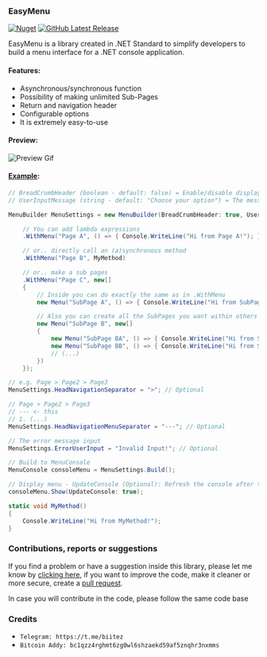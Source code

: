 ### EasyMenu 
[![Nuget](https://img.shields.io/nuget/v/EasyMenu?style=flat-square)](https://www.nuget.org/packages/EasyMenu) [![GitHub Latest Release](https://img.shields.io/github/v/release/biitez/EasyMenu.svg?style=flat-square)](https://github.com/biitez/EasyMenu/releases)

EasyMenu is a library created in .NET Standard to simplify developers to build a menu interface for a .NET console application.

#### Features:
- Asynchronous/synchronous function
- Possibility of making unlimited Sub-Pages
- Return and navigation header
- Configurable options
- It is extremely easy-to-use

#### Preview:
![Preview Gif](https://share.biitez.dev/i/3v7oh.gif)

#### [Example](https://github.com/biitez/EasyMenu/blob/master/EasyMenu.Example/Program.cs):

```cs
// BreadCrumbHeader (boolean - default: false) = Enable/disable display of navigation between pages
// UserInputMessage (string - default: "Choose your option") = The message that the user will be prompted to type the option

MenuBuilder MenuSettings = new MenuBuilder(BreadCrumbHeader: true, UserInputMessage: "Choose:")

    // You can add lambda expressions
    .WithMenu("Page A", () => { Console.WriteLine("Hi from Page A!"); })

    // or.. directly call an (a)synchronous method
    .WithMenu("Page B", MyMethod)

    // or.. make a sub pages
    .WithMenu("Page C", new[]
    {
        // Inside you can do exactly the same as in .WithMenu
        new Menu("SubPage A", () => { Console.WriteLine("Hi from SubPage A!"); }),

        // Also you can create all the SubPages you want within others
        new Menu("SubPage B", new[]
        {
            new Menu("SubPage BA", () => { Console.WriteLine("Hi from SubPage BA!"); }),
            new Menu("SubPage BB", () => { Console.WriteLine("Hi from SubPage BB!"); }),
            // (...)
        })
    });

// e.g. Page > Page2 > Page3
MenuSettings.HeadNavigationSeparator = ">"; // Optional

// Page > Page2 > Page3
// --- <- this
// 1. (...)
MenuSettings.HeadNavigationMenuSeparator = "---"; // Optional

// The error message input
MenuSettings.ErrorUserInput = "Invalid Input!"; // Optional

// Build to MenuConsole
MenuConsole consoleMenu = MenuSettings.Build();

// Display menu - UpdateConsole (Optional): Refresh the console after there is an error
consoleMenu.Show(UpdateConsole: true);

static void MyMethod()
{
    Console.WriteLine("Hi from MyMethod!");
}
```

### Contributions, reports or suggestions
If you find a problem or have a suggestion inside this library, please let me know by [clicking here](https://github.com/biitez/EasyMenu/issues), if you want to improve the code, make it cleaner or more secure, create a [pull request](https://github.com/biitez/EasyMenu/pulls). 

In case you will contribute in the code, please follow the same code base

### Credits

- `Telegram: https://t.me/biitez`
- `Bitcoin Addy: bc1qzz4rghmt6zg0wl6shzaekd59af5znqhr3nxmms`
